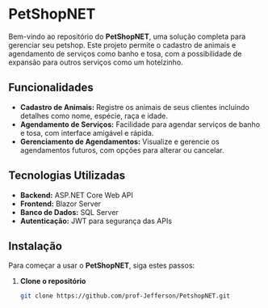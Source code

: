# PetShopNET

Bem-vindo ao repositório do **PetShopNET**, uma solução completa para gerenciar seu petshop. Este projeto permite o cadastro de animais e agendamento de serviços como banho e tosa, com a possibilidade de expansão para outros serviços como um hotelzinho.

## Funcionalidades

- **Cadastro de Animais:** Registre os animais de seus clientes incluindo detalhes como nome, espécie, raça e idade.
- **Agendamento de Serviços:** Facilidade para agendar serviços de banho e tosa, com interface amigável e rápida.
- **Gerenciamento de Agendamentos:** Visualize e gerencie os agendamentos futuros, com opções para alterar ou cancelar.

## Tecnologias Utilizadas

- **Backend:** ASP.NET Core Web API
- **Frontend:** Blazor Server
- **Banco de Dados:** SQL Server
- **Autenticação:** JWT para segurança das APIs

## Instalação

Para começar a usar o **PetShopNET**, siga estes passos:

1. **Clone o repositório**

   ```bash
   git clone https://github.com/prof-Jefferson/PetshopNET.git
